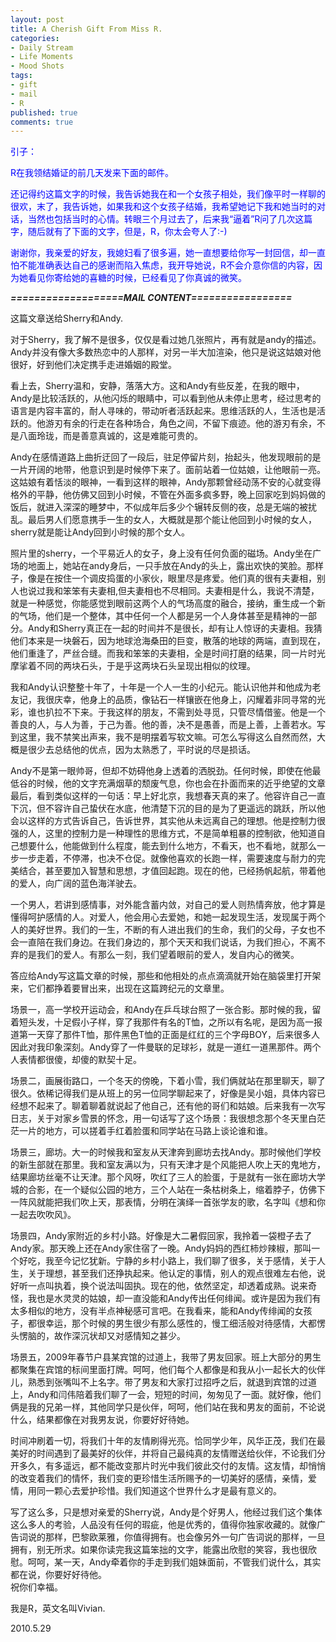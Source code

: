 ```yaml
---
layout: post
title: A Cherish Gift From Miss R.
categories:
- Daily Stream
- Life Moments
- Mood Shots
tags:
- gift
- mail
- R
published: true
comments: true
---
```

<p><span style="color: #0000ff;">引子：</span></p>

<p><span style="color: #0000ff;">R在我领结婚证的前几天发来下面的邮件。</span></p>

<p><span style="color: #0000ff;">还记得约这篇文字的时候，我告诉她我在和一个女孩子相处，我们像平时一样聊的很欢，末了，我告诉她，如果我和这个女孩子结婚，我希望她记下我和她当时的对话，当然也包括当时的心情。转眼三个月过去了，后来我“逼着”R问了几次这篇字，随后就有了下面的文字，但是，R，你太会夸人了:-)</span></p>

<p><span style="color: #0000ff;">谢谢你，我亲爱的好友，我媳妇看了很多遍，她一直想要给你写一封回信，却一直怕不能准确表达自己的感谢而陷入焦虑，我开导她说，R不会介意你信的内容，因为她看见你寄给她的喜糖的时候，已经看见了你真诚的微笑。</span></p>

<p><strong><em>===================MAIL CONTENT=================</em></strong></p>

<p>这篇文章送给Sherry和Andy.</p>

<p>对于Sherry，我了解不是很多，仅仅是看过她几张照片，再有就是andy的描述。Andy并没有像大多数热恋中的人那样，对另一半大加渲染，他只是说这姑娘对他很好，好到他们决定携手走进婚姻的殿堂。</p>

<p>看上去，Sherry温和，安静，落落大方。这和Andy有些反差，在我的眼中，Andy是比较活跃的，从他闪烁的眼睛中，可以看到他从未停止思考，经过思考的语言是内容丰富的，耐人寻味的，带动听者活跃起来。思维活跃的人，生活也是活跃的。他游刃有余的行走在各种场合，角色之间，不留下痕迹。他的游刃有余，不是八面玲珑，而是善意真诚的，这是难能可贵的。</p>

<p>Andy在感情道路上曲折迂回了一段后，驻足停留片刻，抬起头，他发现眼前的是一片开阔的地带，他意识到是时候停下来了。面前站着一位姑娘，让他眼前一亮。这姑娘有着恬淡的眼神，一看到这样的眼神，Andy那颗曾经动荡不安的心就变得格外的平静，他仿佛又回到小时候，不管在外面多疯多野，晚上回家吃到妈妈做的饭后，就进入深深的睡梦中，不似成年后多少个辗转反侧的夜，总是无端的被扰乱。最后男人们愿意携手一生的女人，大概就是那个能让他回到小时候的女人，sherry就是能让Andy回到小时候的那个女人。</p>

<p>照片里的sherry，一个平易近人的女子，身上没有任何负面的磁场。Andy坐在广场的地面上，她站在andy身后，一只手放在Andy的头上，露出欢快的笑脸。那样子，像是在按住一个调皮捣蛋的小家伙，眼里尽是疼爱。他们真的很有夫妻相，别人也说过我和笨笨有夫妻相,但夫妻相也不尽相同。夫妻相是什么，我说不清楚，就是一种感觉，你能感觉到眼前这两个人的气场高度的融合，接纳，重生成一个新的气场，他们是一个整体，其中任何一个人都是另一个人身体甚至是精神的一部分。Andy和Sherry真正在一起的时间并不是很长，却有让人惊讶的夫妻相。我猜他们本来是一块磐石，因为地球沧海桑田的巨变，散落的地球的两端，直到现在，他们重逢了，严丝合缝。而我和笨笨的夫妻相，全是时间打磨的结果，同一片时光摩挲着不同的两块石头，于是乎这两块石头呈现出相似的纹理。</p>

<p>我和Andy认识整整十年了，十年是一个人一生的小纪元。能认识他并和他成为老友记，我很庆幸，他身上的品质，像钻石一样镶嵌在他身上，闪耀着非同寻常的光彩，谁也扒拉不下来。于我这样的朋友，不需到处寻觅，只管尽情借鉴。他是一个善良的人，与人为善，于己为善。他的善，决不是愚善，而是上善，上善若水。写到这里，我不禁笑出声来，我不是明摆着写软文嘛。可怎么写得这么自然而然，大概是很少去总结他的优点，因为太熟悉了，平时说的尽是损话。</p>

<p>Andy不是第一眼帅哥，但却不妨碍他身上透着的洒脱劲。任何时候，即使在他最低谷的时候，他的文字充满烟草的颓废气息，你也会在扑面而来的近乎绝望的文章最后，看到类似这样的一句话：早上好北京，我想春天真的来了。他容许自己一直下沉，但不容许自己蛰伏在水底，他清楚下沉的目的是为了更遥远的跳跃，所以他会以这样的方式告诉自己，告诉世界，其实他从未远离自己的理想。他是控制力很强的人，这里的控制力是一种理性的思维方式，不是简单粗暴的控制欲，他知道自己想要什么，他能做到什么程度，能去到什么地方，不看天，也不看地，就那么一步一步走着，不停滞，也决不仓促。就像他喜欢的长跑一样，需要速度与耐力的完美结合，甚至要加入智慧和思想，才值回起跑。现在的他，已经扬帆起航，带着他的爱人，向广阔的蓝色海洋驶去。</p>

<p>一个男人，若讲到感情事，对外能含蓄内敛，对自己的爱人则热情奔放，他才算是懂得呵护感情的人。对爱人，他会用心去爱她，和她一起发现生活，发现属于两个人的美好世界。我们的一生，不断的有人进出我们的生命，我们的父母，子女也不会一直陪在我们身边。在我们身边的，那个天天和我们说话，为我们担心，不离不弃的是我们的爱人。有那么一刻，我们望着眼前的爱人，发自内心的微笑。</p>

<p>答应给Andy写这篇文章的时候，那些和他相处的点点滴滴就开始在脑袋里打开架来，它们都挣着要冒出来，出现在这篇跨纪元的文章里。</p>

<p>场景一，高一学校开运动会，和Andy在乒乓球台照了一张合影。那时候的我，留着短头发，十足假小子样，穿了我那件有名的T恤，之所以有名呢，是因为高一报道第一天穿了那件T恤，那件黑色T恤的正面是红红的三个字母BOY，后来很多人因此对我印象深刻。Andy穿了一件曼联的足球衫，就是一道红一道黑那件。两个人表情都很傻，却傻的默契十足。</p>

<p>场景二，画展街路口，一个冬天的傍晚，下着小雪，我们俩就站在那里聊天，聊了很久。依稀记得我们是从班上的另一位同学聊起来了，好像是吴小姐，具体内容已经想不起来了。聊着聊着就说起了他自己，还有他的哥们和姑娘。后来我有一次写日志，关于对家乡雪景的怀念，用一句话写了这个场景：我很想念那个冬天里白茫茫一片的地方，可以搓着手红着脸蛋和同学站在马路上谈论谁和谁。</p>

<p>场景三，廊坊。大一的时候我和室友从天津奔到廊坊去找Andy。那时候他们学校的新生部就在那里。我和室友满以为，只有天津才是个风能把人吹上天的鬼地方，结果廊坊丝毫不让天津。那个风呀，吹红了三人的脸蛋，于是就有一张在廊坊大学城的合影，在一个疑似公园的地方，三个人站在一条枯树条上，缩着脖子，仿佛下一阵风就能把我们吹上天，那表情，分明在演绎一首张学友的歌，名字叫《想和你一起去吹吹风》。</p>

<p>场景四，Andy家附近的乡村小路。好像是大二暑假回家，我拎着一袋橙子去了Andy家。那天晚上还在Andy家住宿了一晚。Andy妈妈的西红柿炒辣椒，那叫一个好吃，我至今记忆犹新。宁静的乡村小路上，我们聊了很多，关于感情，关于人生，关于理想，甚至我们还挣执起来。他认定的事情，别人的观点很难左右他，说好听一点叫执着，换个说法叫固执。现在的他，依然坚定，却透着成熟。说来奇怪，我也是水灵灵的姑娘，却一直没能和Andy传出任何绯闻。或许是因为我们有太多相似的地方，没有半点神秘感可言吧。在我看来，能和Andy传绯闻的女孩子，都很幸运，那个时候的男生很少有那么感性的，慢工细活般对待感情，大都愣头愣脑的，故作深沉状却又对感情知之甚少。</p>

<p>场景五，2009年春节户县某宾馆的过道上，我带了男友回家。班上大部分的男生都聚集在宾馆的标间里面打牌。呵呵，他们每个人都像是和我从小一起长大的伙伴儿，熟悉到张嘴叫不上名字。带了男友和大家打过招呼之后，就退到宾馆的过道上，Andy和闫伟陪着我们聊了一会，短短的时间，匆匆见了一面。就好像，他们俩是我的兄弟一样，其他同学只是伙伴，呵呵，他们站在我和男友的面前，不论说什么，结果都像在对我男友说，你要好好待她。</p>

<p>时间冲刷着一切，将我们十年的友情刷得光亮。恰同学少年，风华正茂，我们在最美好的时间遇到了最美好的伙伴，并将自己最纯真的友情赠送给伙伴，不论我们分开多久，有多遥远，都不能改变那片时光中我们彼此交付的友情。这友情，却悄悄的改变着我们的情怀，我们变的更珍惜生活所赐予的一切美好的感情，亲情，爱情，用同一颗心去爱护珍惜。我们知道这个世界什么才是最有意义的。</p>

<p>写了这么多，只是想对亲爱的Sherry说，Andy是个好男人，他经过我们这个集体这么多人的考验，人品没有任何的瑕疵，他是优秀的，值得你独家收藏的。就像广告词说的那样，巴黎欧莱雅，你值得拥有。也会像另外一句广告词说的那样，一旦拥有，别无所求。如果你读完我这篇笨拙的文字，能露出欣慰的笑容，我也很欣慰。呵呵，某一天，Andy牵着你的手走到我们姐妹面前，不管我们说什么，其实都在说，你要好好待他。<br />
祝你们幸福。</p>

<p>我是R，英文名叫Vivian.</p>

<p>2010.5.29</p>
